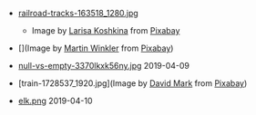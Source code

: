 - [railroad-tracks-163518_1280.jpg](https://pixabay.com/users/Larisa-K-1107275/?utm_source=link-attribution&amp;utm_medium=referral&amp;utm_campaign=image&amp;utm_content=163518)
  - Image by <a href="https://pixabay.com/users/Larisa-K-1107275/?utm_source=link-attribution&amp;utm_medium=referral&amp;utm_campaign=image&amp;utm_content=163518">Larisa Koshkina</a> from <a href="https://pixabay.com/?utm_source=link-attribution&amp;utm_medium=referral&amp;utm_campaign=image&amp;utm_content=163518">Pixabay</a>
- [](Image by <a href="https://pixabay.com/users/Fotoworkshop4You-2995268/?utm_source=link-attribution&amp;utm_medium=referral&amp;utm_campaign=image&amp;utm_content=1555348">Martin Winkler</a> from <a href="https://pixabay.com/?utm_source=link-attribution&amp;utm_medium=referral&amp;utm_campaign=image&amp;utm_content=1555348">Pixabay</a>)

- [null-vs-empty-3370lkxk56ny.jpg](https://www.reddit.com/r/geek/comments/6128y3/amusing_example_between_0_and_null_0_on_the_left/) 2019-04-09
- [train-1728537_1920.jpg](Image by <a href="https://pixabay.com/users/12019-12019/?utm_source=link-attribution&amp;utm_medium=referral&amp;utm_campaign=image&amp;utm_content=1728537">David Mark</a> from <a href="https://pixabay.com/?utm_source=link-attribution&amp;utm_medium=referral&amp;utm_campaign=image&amp;utm_content=1728537">Pixabay</a>)
- [elk.png](https://www.elastic.co/de/elk-stack) 2019-04-10